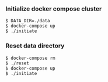 ### Initialize docker compose cluster ###
```
$ DATA_DIR=./data
$ docker-compose up
$ ./initiate
```

### Reset data directory ###
```
$ docker-compose rm
$ ./reset
$ docker-compose up
$ ./initiate
```
